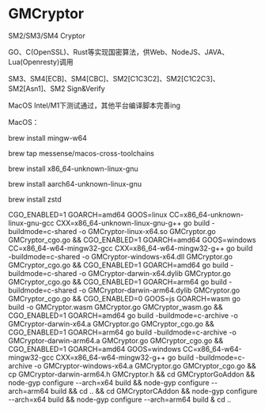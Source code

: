 # GMCryptor
SM2/SM3/SM4 Cryptor

GO、C(OpenSSL)、Rust等实现国密算法，供Web、NodeJS、JAVA、Lua(Openresty)调用

SM3、SM4[ECB]、SM4[CBC]、SM2[C1C3C2]、SM2[C1C2C3]、SM2[Asn1]、SM2 Sign&Verify

MacOS Intel/M1下测试通过，其他平台编译脚本完善ing

MacOS：

  brew install mingw-w64

  brew tap messense/macos-cross-toolchains

  brew install x86_64-unknown-linux-gnu

  brew install aarch64-unknown-linux-gnu

  brew install zstd
 
 
 CGO_ENABLED=1 GOARCH=amd64 GOOS=linux CC=x86_64-unknown-linux-gnu-gcc CXX=x86_64-unknown-linux-gnu-g++ go build -buildmode=c-shared -o GMCryptor-linux-x64.so GMCryptor.go GMCryptor_cgo.go && CGO_ENABLED=1 GOARCH=amd64 GOOS=windows CC=x86_64-w64-mingw32-gcc CXX=x86_64-w64-mingw32-g++ go build -buildmode=c-shared -o GMCryptor-windows-x64.dll GMCryptor.go GMCryptor_cgo.go && CGO_ENABLED=1 GOARCH=amd64 go build -buildmode=c-shared -o GMCryptor-darwin-x64.dylib GMCryptor.go GMCryptor_cgo.go && CGO_ENABLED=1 GOARCH=arm64 go build -buildmode=c-shared -o GMCryptor-darwin-arm64.dylib GMCryptor.go GMCryptor_cgo.go && CGO_ENABLED=0 GOOS=js GOARCH=wasm go build -o GMCryptor.wasm GMCryptor.go GMCryptor_wasm.go && CGO_ENABLED=1 GOARCH=amd64 go build -buildmode=c-archive -o GMCryptor-darwin-x64.a GMCryptor.go GMCryptor_cgo.go && CGO_ENABLED=1 GOARCH=arm64 go build -buildmode=c-archive -o GMCryptor-darwin-arm64.a GMCryptor.go GMCryptor_cgo.go && CGO_ENABLED=1 GOARCH=amd64 GOOS=windows CC=x86_64-w64-mingw32-gcc CXX=x86_64-w64-mingw32-g++ go build -buildmode=c-archive -o GMCryptor-windows-x64.a GMCryptor.go GMCryptor_cgo.go && cp GMCryptor-darwin-arm64.h GMCryptor.h && cd GMCryptorGoAddon && node-gyp configure --arch=x64 build && node-gyp configure --arch=arm64 build && cd .. && cd GMCryptorCAddon && node-gyp configure --arch=x64 build && node-gyp configure --arch=arm64 build & cd ..
